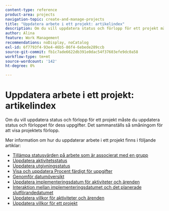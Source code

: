 ```yaml
---
content-type: reference
product-area: projects
navigation-topic: create-and-manage-projects
title: "Uppdatera arbete i ett projekt: artikelindex"
description: Om du vill uppdatera status och förlopp för ett projekt måste du uppdatera status och förloppet för dess uppgifter. Det sammanställs så småningom för att visa projektets förlopp.
author: Alina
feature: Work Management
recommendations: noDisplay, noCatalog
exl-id: 6f7793f4-93e4-46b5-86f4-6ebede289ccb
source-git-commit: fb1c7ade6622db391e0dac54f37603efe9dc0a58
workflow-type: tm+mt
source-wordcount: '142'
ht-degree: 0%

---
```


# Uppdatera arbete i ett projekt: artikelindex

Om du vill uppdatera status och förlopp för ett projekt måste du uppdatera status och förloppet för dess uppgifter. Det sammanställs så småningom för att visa projektets förlopp.

Mer information om hur du uppdaterar arbete i ett projekt finns i följande artiklar:

* [Tillämpa statusvärden på arbete som är associerat med en grupp](../../../manage-work/projects/updating-work-in-a-project/apply-custom-status-work-assigned-to-group.md)
* [Uppdatera aktivitetsstatus](../../../manage-work/projects/updating-work-in-a-project/update-task-status.md)
* [Uppdatera utgivningsstatus](../../../manage-work/projects/updating-work-in-a-project/update-issue-status.md)
* [Visa och uppdatera Procent färdigt för uppgifter](../../../manage-work/projects/updating-work-in-a-project/view-update-percent-complete-for-tasks.md)
* [Genomför datumöversikt](../../../manage-work/projects/updating-work-in-a-project/overview-of-commit-dates.md)
* [Uppdatera implementeringsdatum för aktiviteter och ärenden](../../../manage-work/projects/updating-work-in-a-project/update-commit-date-on-tasks-and-issues.md)
* [Interaktion mellan implementeringsdatumet och det planerade slutförandedatumet](../../../manage-work/projects/updating-work-in-a-project/interactions-between-commit-and-planned-completion-dates.md)
* [Uppdatera villkor för aktiviteter och ärenden](../../../manage-work/projects/updating-work-in-a-project/update-condition-for-tasks-and-issues.md)
* [Uppdatera villkor för ett projekt](../../../manage-work/projects/updating-work-in-a-project/update-condition-on-project.md)
